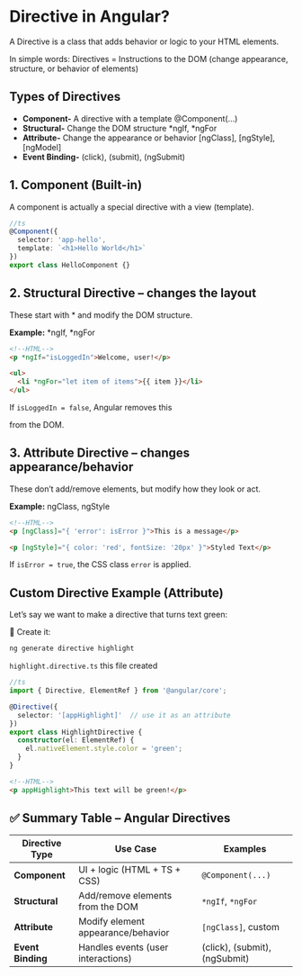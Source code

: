 # Directive in Angular?
A Directive is a class that adds behavior or logic to your HTML elements.

In simple words:
Directives = Instructions to the DOM (change appearance, structure, or behavior of elements)

## Types of Directives
- **Component-** A directive with a template	@Component(...)
- **Structural-**	Change the DOM structure	*ngIf, *ngFor
- **Attribute-**	Change the appearance or behavior	[ngClass], [ngStyle], [ngModel]
- **Event Binding-**	(click), (submit), (ngSubmit)

## 1. Component (Built-in)
A component is actually a special directive with a view (template).

```ts
//ts
@Component({
  selector: 'app-hello',
  template: `<h1>Hello World</h1>`
})
export class HelloComponent {}
```

## 2. Structural Directive – changes the layout
These start with * and modify the DOM structure.

**Example:** *ngIf, *ngFor
```html
<!--HTML-->
<p *ngIf="isLoggedIn">Welcome, user!</p>

<ul>
  <li *ngFor="let item of items">{{ item }}</li>
</ul>
```
If `isLoggedIn = false`, Angular removes this <p> from the DOM.

## 3. Attribute Directive – changes appearance/behavior
These don’t add/remove elements, but modify how they look or act.

**Example:** ngClass, ngStyle
```html
<!--HTML-->
<p [ngClass]="{ 'error': isError }">This is a message</p>

<p [ngStyle]="{ color: 'red', fontSize: '20px' }">Styled Text</p>
```
If `isError = true`, the CSS class `error` is applied.

## Custom Directive Example (Attribute)
Let’s say we want to make a directive that turns text green:

🔧 Create it:
```bash
ng generate directive highlight
```
`highlight.directive.ts` this file created

```ts
//ts
import { Directive, ElementRef } from '@angular/core';

@Directive({
  selector: '[appHighlight]'  // use it as an attribute
})
export class HighlightDirective {
  constructor(el: ElementRef) {
    el.nativeElement.style.color = 'green';
  }
}
```

```html
<!--HTML-->
<p appHighlight>This text will be green!</p>
```

## ✅ Summary Table – Angular Directives

| **Directive Type** | **Use Case**                          | **Examples**           |
|--------------------|----------------------------------------|------------------------|
| **Component**      | UI + logic (HTML + TS + CSS)           | `@Component(...)`      |
| **Structural**     | Add/remove elements from the DOM       | `*ngIf`, `*ngFor`      |
| **Attribute**      | Modify element appearance/behavior     | `[ngClass]`, custom    |
| **Event Binding**  | Handles events (user interactions)     | (click), (submit), (ngSubmit)|